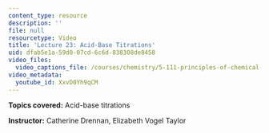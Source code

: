 ```yaml
---
content_type: resource
description: ''
file: null
resourcetype: Video
title: 'Lecture 23: Acid-Base Titrations'
uid: dfab5e1a-59d0-07cd-6c6d-838308de8458
video_files:
  video_captions_file: /courses/chemistry/5-111-principles-of-chemical-science-fall-2008/video-lectures/lecture-23/XxvD0Yh9qCM.vtt
video_metadata:
  youtube_id: XxvD0Yh9qCM
---
```


**Topics covered:** Acid-base titrations

**Instructor:** Catherine Drennan, Elizabeth Vogel Taylor
